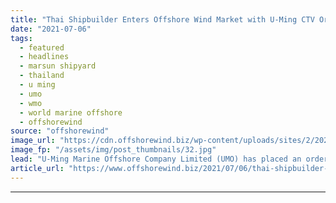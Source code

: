```yaml
---
title: "Thai Shipbuilder Enters Offshore Wind Market with U-Ming CTV Order"
date: "2021-07-06"
tags: 
  - featured
  - headlines
  - marsun shipyard
  - thailand
  - u ming
  - umo
  - wmo
  - world marine offshore
  - offshorewind
source: "offshorewind"
image_url: "https://cdn.offshorewind.biz/wp-content/uploads/sites/2/2021/07/06091503/Thai-Shipbuilder-Enters-Offshore-Wind-Market-with-U-Ming-CTV-Order.jpg"
image_fp: "/assets/img/post_thumbnails/32.jpg"
lead: "U-Ming Marine Offshore Company Limited (UMO) has placed an order for two Inertia M3"
article_url: "https://www.offshorewind.biz/2021/07/06/thai-shipbuilder-enters-offshore-wind-market-with-u-ming-ctv-order/"
---
```


---

